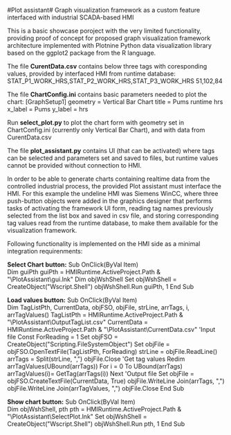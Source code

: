 #Plot assistant#
Graph visualization framework as a custom feature interfaced with industrial SCADA-based HMI

This is a basic showcase poroject with the very limited functionality,
providing proof of concept for proposed graph visualization framework architecture implemented with Plotnine Python data visualization library 
based on the ggplot2 package from the R language.

The file **CurentData.csv** contains below three tags with coresponding values, provided by interfaced HMI from runtime database:
STAT_P1_WORK_HRS,STAT_P2_WORK_HRS,STAT_P3_WORK_HRS
51,102,84  

The file **ChartConfig.ini** contains basic parameters needed to plot the chart:
[GraphSetup1]
geometry = Vertical Bar Chart
title = Pums runtime hrs
x_label = Pums
y_label = hrs

Run **select_plot.py** to plot the chart form with geometry set in ChartConfig.ini (currently only Vertical Bar Chart),
and with data from CurentData.csv

The file **plot_assistant.py** contains UI (that can be activated) where tags can be selected and parameters set and saved to files, but runtime values cannot be provided without connection to HMI.

In order to be able to generate charts containing realtime data from the controlled industrial process,
the provided Plot assistant must interface the HMI.
For this example the undeline HMI was Siemens WinCC, where three push-button objects were added in
the graphics designer that performs tasks of activating the framework UI form, reading tag names previously selected from the list box and saved in csv file,
and storing corresponding tag values read from the runtime database, to make them available for the visualization framework.

Following functionality is implemented on the HMI side as a minimal integration requirenments:

**Select Chart button:**
Sub OnClick(ByVal Item)                    
Dim guiPth
guiPth = HMIRuntime.ActiveProject.Path & "\PlotAssistant\gui.lnk"
Dim objWshShell
Set objWshShell = CreateObject("Wscript.Shell")
objWshShell.Run guiPth, 1
End Sub

**Load values button:**
Sub OnClick(ByVal Item)                             
Dim TagListPth, CurrentData, objFSO, objFile, strLine, arrTags, i, arrTagValues()
TagListPth = HMIRuntime.ActiveProject.Path & "\PlotAssistant\OutputTagList.csv"
CurrentData = HMIRuntime.ActiveProject.Path & "\PlotAssistant\CurrentData.csv"
'Input file
Const ForReading = 1
Set objFSO = CreateObject("Scripting.FileSystemObject")
Set objFile = objFSO.OpenTextFile(TagListPth, ForReading)
strLine = objFile.ReadLine()
arrTags = Split(strLine, ",")
objFile.Close
'Get tag values
Redim arrTagValues(UBound(arrTags))
For i = 0 To UBound(arrTags)
	 arrTagValues(i)= GetTag(arrTags(i)) 
Next
'Output file
Set objFile = objFSO.CreateTextFile(CurrentData, True)
objFile.WriteLine Join(arrTags, ",")
objFile.WriteLine Join(arrTagValues, ",")
objFile.Close
End Sub

**Show chart button:**
Sub OnClick(ByVal Item)                              
Dim objWshShell, pth
pth = HMIRuntime.ActiveProject.Path & "\PlotAssistant\SelectPlot.lnk"
Set objWshShell = CreateObject("Wscript.Shell")
objWshShell.Run pth, 1
End Sub


